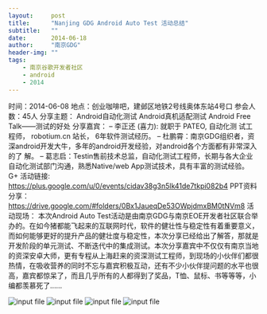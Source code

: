 ```yaml
---
layout:     post
title:      "Nanjing GDG Android Auto Test 活动总结"
subtitle:   ""
date:       2014-06-18
author:     "南京GDG"
header-img: ""
tags:
    - 南京谷歌开发者社区
    - android
    - 2014
---
```


时间：2014-06-08
地点：创业咖啡吧，建邺区地铁2号线奥体东站4号口
参会人数：45人
分享主题：
Android自动化测试
Android真机适配测试
Android Free Talk——测试的好处
分享嘉宾：
– 李正还 (喜力): 就职于 PATEO, 自动化测 试工程师， robotium.cn 站长， 6年软件测试经历。
– 杜鹏霄：南京GDG组织者，资深android开发大牛，多年的android开发经验，对android各个方面都有非常深入的了 解。
– 葛志启：Testin售前技术总监，自动化测试工程师，长期与各大企业自动化测试部门沟通，熟悉Native/web App测试技术，具有丰富的测试经验。
G+ 活动链接:
 https://plus.google.com/u/0/events/cidav38g3n5lk41de7tkpi082b4
PPT资料分享：
https://drive.google.com/#folders/0Bx1JaueqDe53OWpjdmxBM0tNVm8
活动现场：
本次Android Auto Test活动是由南京GDG与南京EOE开发者社区联合举办的。在如今猪都能飞起来的互联网时代，软件的健壮性与稳定性有着重要意义，而如何能够更好的提升产品的健壮度与稳定性，本次分享已经给出了解答，那就是开发阶段的单元测试、不断迭代中的集成测试。本次分享嘉宾中不仅仅有南京当地的资深安卓大师，更有专程从上海赶来的资深测试工程师，到现场的小伙伴们都很热情，在吸收营养的同时不忘与嘉宾积极互动，还有不少小伙伴提问题的水平也很高，嘉宾都惊呆了，而且几乎所有的人都得到了奖品，T恤、鼠标、书等等等，小编都羡慕死了……

<img src="{{ site.url }}/img/posts/2014/06/IMG_20140608_130018.jpg" alt="input file" />
<img src="{{ site.url }}/img/posts/2014/06/IMG_20140608_133416.jpg" alt="input file" />
<img src="{{ site.url }}/img/posts/2014/06/IMG_20140608_135709.jpg" alt="input file" />
<img src="{{ site.url }}/img/posts/2014/06/IMG_20140608_155349.jpg" alt="input file" />
